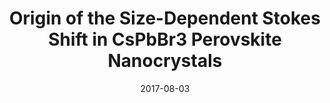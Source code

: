 ---
title: "Origin of the Size-Dependent Stokes Shift in CsPbBr3 Perovskite Nanocrystals"
collection: publications
category: manuscripts
permalink: /publication/2017-08-03-perovskites
excerpt: ''
date: 2017-08-03
venue: 'The Journal of the American Chemical Society'
paperurl: 'https://doi.org/10.1021/jacs.7b05683'
citation: 'Brennan, M. C.; Herr, J. E.; Nguyen-Beck, T. S.; Zinna, J.; Draguta, S.; Rou- vimov, S.; Parkhill, J.; Kuno, M. Journal of the American Chemical Society 2017, 139, 12201–12208.'
---